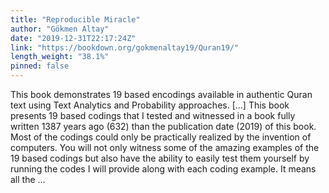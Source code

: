 ```yaml
---
title: "Reproducible Miracle"
author: "Gökmen Altay"
date: "2019-12-31T22:17:24Z"
link: "https://bookdown.org/gokmenaltay19/Quran19/"
length_weight: "38.1%"
pinned: false
---
```


This book demonstrates 19 based encodings available in authentic Quran text using Text Analytics and Probability approaches. [...] This book presents 19 based codings that I tested and witnessed in a book fully written 1387 years ago (632) than the publication date (2019) of this book. Most of the codings could only be practically realized by the invention of computers. You will not only witness some of the amazing examples of the 19 based codings but also have the ability to easily test them yourself by running the codes I will provide along with each coding example. It means all the ...
